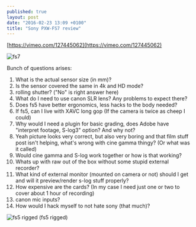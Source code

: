```yaml
---
published: true
layout: post
date: "2016-02-23 13:09 +0100"
title: "Sony PXW-FS7 review"
---
```


[https://vimeo.com/127445062](https://vimeo.com/127445062)

![fs7](http://static.bhphoto.com/images/images500x500/sony_pxw_fs7_compact_4k_xdcam_with_1411575619000_1082825.jpg 'fs7')

Bunch of questions arises:

1. What is the actual sensor size (in mm)?
1. Is the sensor covered the same in 4k and HD mode?
1. rolling shutter? ("No" is right answer here)
1. What do I need to use canon SLR lens? Any problems to expect there?
1. Does fs5 have better ergonomics, less hacks to the body needed? 
1. If fs5, can I live with XAVC long gop (If the camera is twice as cheep I could)
1. Why would I need a plugin for basic grading, does Adobe have "interpret footage, S-log3" option? And why not?
1. Yeah picture looks very correct, but also very boring and that film stuff post isn't helping, what's wrong with cine gamma thingy? (Or what was it called)
1. Would cine gamma and S-log work together or how is that working?
1. Whats up with raw out of the box without some stupid external recorder?
1. What kind of external monitor (mounted on camera or not) should I get and will it preview/render s-log stuff properly?
1. How expensive are the cards? (In my case I need just one or two to cover about 1 hour of recording)
1. canon mic inputs?
1. How would I hack myself to not hate sony (that much)?

![fs5 rigged](http://www.newsshooter.com/wp-content/uploads/2015/11/IMG_0190-600x468.jpg 'fs5 rigged')
(fs5 rigged)
